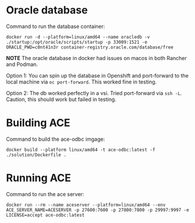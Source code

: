 # Oracle database

Command to run the database container:

`docker run -d --platform=linux/amd64 --name oracledb -v ./startup:/opt/oracle/scripts/startup -p 33009:1521 -e ORACLE_PWD=c0nt41n3r container-registry.oracle.com/database/free`

**NOTE** The oracle database in docker had issues on macos in both Rancher and Podman. 

Option 1: You can spin up the database in Openshift and port-forward to the local machine via `oc port-forward`. This worked fine in testing.

Option 2: The db worked perfectly in a vsi. Tried port-forward via `ssh -L`. Caution, this should work but failed in testing.

# Building ACE
Command to build the ace-odbc imgage:

`docker build --platform linux/amd64 -t ace-odbc:latest -f ./solution/Dockerfile .`

# Running ACE
Command to run the ace server:

`docker run --rm --name aceserver --platform=linux/amd64 --env ACE_SERVER_NAME=ACESERVER -p 27600:7600 -p 27800:7800 -p 29997:9997 -e LICENSE=accept ace-odbc:latest`